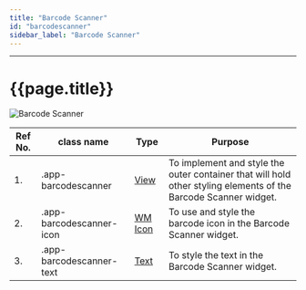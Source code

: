 ```yaml
---
title: "Barcode Scanner"
id: "barcodescanner"
sidebar_label: "Barcode Scanner"
---
```

---

# {{page.title}}

![Barcode Scanner](/learn/assets/react-native-styles/barcode-scanner.png)

| Ref No. | class name  | Type | Purpose |
| ---- |-----------|---------|---------|
| 1. |.app-barcodescanner| [View](../../view) | To implement and style the outer container that will hold other styling elements of the Barcode Scanner widget.|
| 2. |.app-barcodescanner-icon| [WM Icon](../../basic/icon) | To use and style the barcode icon in the Barcode Scanner widget.|
| 3. |.app-barcodescanner-text| [Text](../../text) | To style the text in the Barcode Scanner widget.|
